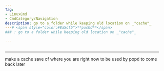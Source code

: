 ```yaml
---
Tag:
- LinuxCmd 
- CmdCategory/Navigation
description: go to a folder while keeping old location on _"cache"_
---# <span style="color:#8a5cf5">**pushd**</span>
### : go to a folder while keeping old location on _"cache"_

---
```

```

```
---
make a cache save of where you are right now to be used by popd to come back later